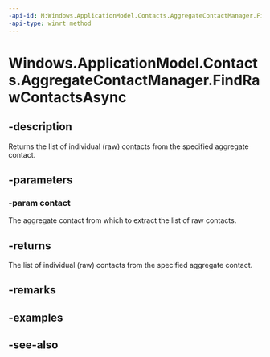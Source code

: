 ```yaml
---
-api-id: M:Windows.ApplicationModel.Contacts.AggregateContactManager.FindRawContactsAsync(Windows.ApplicationModel.Contacts.Contact)
-api-type: winrt method
---
```


<!-- Method syntax
public Windows.Foundation.IAsyncOperation<Windows.Foundation.Collections.IVectorView<Windows.ApplicationModel.Contacts.Contact>> FindRawContactsAsync(Windows.ApplicationModel.Contacts.Contact contact)
-->

# Windows.ApplicationModel.Contacts.AggregateContactManager.FindRawContactsAsync

## -description
Returns the list of individual (raw) contacts from the specified aggregate contact.

## -parameters
### -param contact
The aggregate contact from which to extract the list of raw contacts.

## -returns
The list of individual (raw) contacts from the specified aggregate contact.

## -remarks

## -examples

## -see-also
